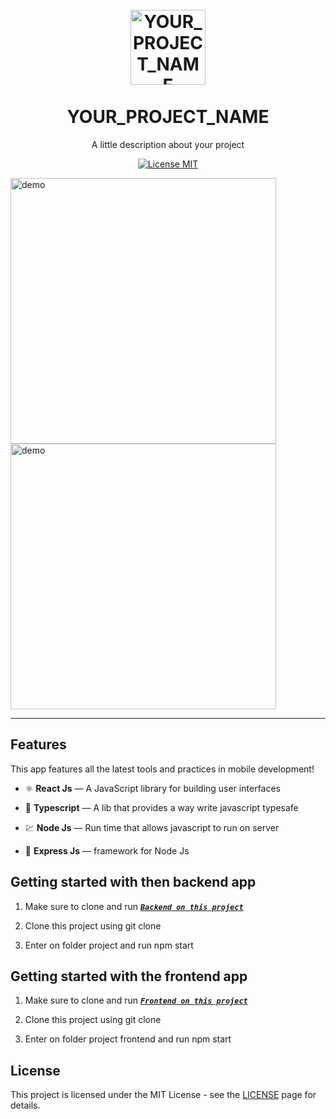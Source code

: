 <h1 align="center">
<br>
  <img src="YOUR_LOGO_URL" alt="YOUR_PROJECT_NAME" width="120">
<br>
<br>
YOUR_PROJECT_NAME
</h1>

<p align="center">A little description about your project</p>

<p align="center">
  <a href="https://opensource.org/licenses/MIT">
    <img src="https://img.shields.io/badge/License-MIT-blue.svg" alt="License MIT">
  </a>
</p>

[//]: # "Add your gifs/images here:"

<div>
  <img src="IMAGE_1_URL" alt="demo" height="425">
  <img src="IMAGE_2_URL" alt="demo" height="425">
</div>

<hr />

## Features

[//]: # "Add the features of your project here:"

This app features all the latest tools and practices in mobile development!

- ⚛️ **React Js** — A JavaScript library for building user interfaces

- 📘 **Typescript** — A lib that provides a way write javascript
  typesafe

- 💹 **Node Js** — Run time that allows javascript to run on server

- 🚀 **Express Js** — framework for Node Js

## Getting started with then backend app

1. Make sure to clone and run **_[`Backend on this project`]("http://")_**

2. Clone this project using git clone

3. Enter on folder project and run npm start

## Getting started with the frontend app

1. Make sure to clone and run **_[`Frontend on this project`]("http://")_**

2. Clone this project using git clone

3. Enter on folder project frontend and run npm start

## License

This project is licensed under the MIT License - see the [LICENSE](https://opensource.org/licenses/MIT) page for details.
